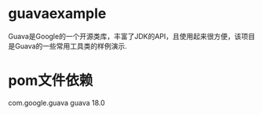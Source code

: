 # guavaexample

Guava是Google的一个开源类库，丰富了JDK的API，且使用起来很方便，该项目是Guava的一些常用工具类的样例演示.

# pom文件依赖

<dependency>
	<groupId>com.google.guava</groupId>
	<artifactId>guava</artifactId>
	<version>18.0</version>
</dependency>

